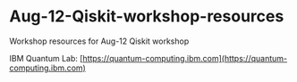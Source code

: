 # Aug-12-Qiskit-workshop-resources
Workshop resources for Aug-12 Qiskit workshop

IBM Quantum Lab: [https://quantum-computing.ibm.com](https://quantum-computing.ibm.com)
